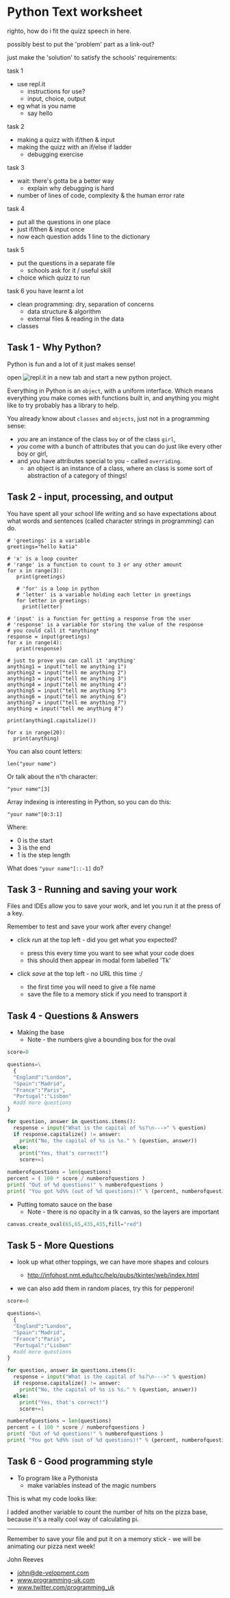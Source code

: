 # Python Text worksheet

righto, how do i fit the quizz speech in here.

possibly best to put the 'problem' part as a link-out?

just make the 'solution' to satisfy the schools' requirements:

task 1
* use repl.it
  * instructions for use?
  * input, choice, output
* eg what is you name
  * say hello
  
task 2
* making a quizz with if/then & input
* making the quizz with an if/else if ladder
  * debugging exercise

task 3
* wait: there's gotta be a better way
  * explain why debugging is hard
* number of lines of code, complexity & the human error rate

task 4
* put all the questions in one place
* just if/then & input once
* now each question adds 1 line to the dictionary

task 5
* put the questions in a separate file
  * schools ask for it / useful skill
* choice which quizz to run

task 6
you have learnt a lot
* clean programming: dry, separation of concerns
  * data structure & algorithm
  * external files & reading in the data
* classes



## Task 1 - Why Python?

Python is fun and a lot of it just makes sense!

open ![repl.it](https://repl.it) in a new tab and start a new python project.

Everything in Python is an ```object```, with a uniform interface. Which means everything you make comes with functions built in, and anything you might like to try probably has a library to help.

You already know about ```classes``` and ```objects```, just not in a programming sense: 
* *you* are an instance of the class `boy` or of the class `girl`, 
* *you* come with a bunch of attributes that you can do just like every other boy or girl, 
* and *you* have attributes special to you - called ```overriding```.
  * an object is an instance of a class, where an class is some sort of abstraction of a category of things!

## Task 2 - input, processing, and output

You have spent all your school life writing and so have expectations about what words and sentences (called character strings in programming) can do.

```
# 'greetings' is a variable
greetings="hello katia"

# 'x' is a loop counter
# 'range' is a function to count to 3 or any other amount
for x in range(3):
   print(greetings)

   # 'for' is a loop in python
   # 'letter' is a variable holding each letter in greetings
   for letter in greetings:
     print(letter)

# 'input' is a function for getting a response from the user
# 'response' is a variable for storing the value of the response
# you could call it *anything*
response = input(greetings)
for x in range(4):
   print(response)

# just to prove you can call it 'anything'
anything1 = input("tell me anything 1")
anything2 = input("tell me anything 2")
anything3 = input("tell me anything 3")
anything4 = input("tell me anything 4")
anything5 = input("tell me anything 5")
anything6 = input("tell me anything 6")
anything7 = input("tell me anything 7")
anything = input("tell me anything 8")

print(anything1.capitalize())

for x in range(20):
  print(anything)
```

You can also count letters:

```
len("your name")
```

Or talk about the n'th character:

```"your name"[3]```

Array indexing is interesting in Python, so you can do this:

```"your name"[0:3:1]```

Where:
* 0 is the start
* 3 is the end
* 1 is the step length

What does ```"your name"[::-1]``` do?




## Task 3 - Running and saving your work

Files and IDEs allow you to save your work, and let you run it at the press of a key.

Remember to test and save your work after every change!

* click *run* at the top left - did you get what you expected?
  * press this every time you want to see what your code does 
  * this should then appear in modal form labelled 'Tk'

* click *save* at the top left - no URL this time :/
  * the first time you will need to give a file name
  * save the file to a memory stick if you need to transport it



## Task 4 - Questions & Answers

* Making the base
  * Note - the numbers give a bounding box for the oval

```python
score=0

questions=\
  {
  "England":"London",
  "Spain":"Madrid",
  "France":"Paris",
  "Portugal":"Lisbon"
  #add more questions
}

for question, answer in questions.items():
  response = input("What is the capital of %s?\n--->" % question)
  if response.capitalize() != answer:
    print("No, the capital of %s is %s." % (question, answer))
  else:
    print("Yes, that's correct!")
    score+=1

numberofquestions = len(questions)
percent = ( 100 * score / numberofquestions )
print( "Out of %d questions!" % numberofquestions )
print( "You got %d%% (out of %d questions)!" % (percent, numberofquestions) )

```
  
* Putting tomato sauce on the base
  * Note - there is no opacity in a tk canvas, so the layers are important

```python
canvas.create_oval(65,65,435,435,fill="red")
```



## Task 5 - More Questions

* look up what other toppings, we can have more shapes and colours
  * http://infohost.nmt.edu/tcc/help/pubs/tkinter/web/index.html

* we can also add them in random places, try this for pepperoni!

```python
score=0

questions=\
  {
  "England":"London",
  "Spain":"Madrid",
  "France":"Paris",
  "Portugal":"Lisbon"
  #add more questions
}

for question, answer in questions.items():
  response = input("What is the capital of %s?\n--->" % question)
  if response.capitalize() != answer:
    print("No, the capital of %s is %s." % (question, answer))
  else:
    print("Yes, that's correct!")
    score+=1

numberofquestions = len(questions)
percent = ( 100 * score / numberofquestions )
print( "Out of %d questions!" % numberofquestions )
print( "You got %d%% (out of %d questions)!" % (percent, numberofquestions) )

```

## Task 6 - Good programming style

* To program like a Pythonista
  * make variables instead of the magic numbers

This is what my code looks like:


I added another variable to count the number of hits on the pizza base, because it's a really cool way of calculating pi.

***

Remember to save your file and put it on a memory stick - we will be animating our pizza next week!

John Reeves

* john@de-velopment.com
* www.programming-uk.com
* www.twitter.com/programming_uk
